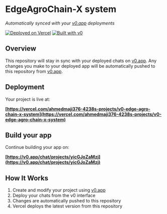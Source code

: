 # EdgeAgroChain-X system

*Automatically synced with your [v0.app](https://v0.app) deployments*

[![Deployed on Vercel](https://img.shields.io/badge/Deployed%20on-Vercel-black?style=for-the-badge&logo=vercel)](https://vercel.com/ahmedmaji376-4238s-projects/v0-edge-agro-chain-x-system)
[![Built with v0](https://img.shields.io/badge/Built%20with-v0.app-black?style=for-the-badge)](https://v0.app/chat/projects/yicGJoZaMzj)

## Overview

This repository will stay in sync with your deployed chats on [v0.app](https://v0.app).
Any changes you make to your deployed app will be automatically pushed to this repository from [v0.app](https://v0.app).

## Deployment

Your project is live at:

**[https://vercel.com/ahmedmaji376-4238s-projects/v0-edge-agro-chain-x-system](https://vercel.com/ahmedmaji376-4238s-projects/v0-edge-agro-chain-x-system)**

## Build your app

Continue building your app on:

**[https://v0.app/chat/projects/yicGJoZaMzj](https://v0.app/chat/projects/yicGJoZaMzj)**

## How It Works

1. Create and modify your project using [v0.app](https://v0.app)
2. Deploy your chats from the v0 interface
3. Changes are automatically pushed to this repository
4. Vercel deploys the latest version from this repository